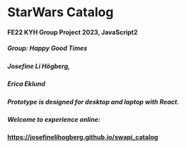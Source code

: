 # StarWars Catalog
#### FE22 KYH Group Project 2023, JavaScript2
##### Group: Happy Good Times
##### Josefine Li Högberg,
##### Erica Eklund
##### Prototype is designed for desktop and laptop with React. 
##### Welcome to experience online:
#### https://josefinelihogberg.github.io/swapi_catalog
